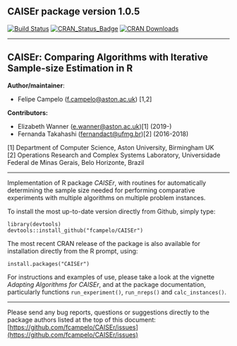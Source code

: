 ## CAISEr package version 1.0.5
[![Build Status](https://api.travis-ci.org/fcampelo/CAISEr.png)](https://travis-ci.org/fcampelo/CAISEr) [![CRAN_Status_Badge](https://www.r-pkg.org/badges/version/CAISEr)](https://CRAN.R-project.org/package=CAISEr)
[![CRAN Downloads](https://cranlogs.r-pkg.org/badges/CAISEr)](https://CRAN.R-project.org/package=CAISEr)

***

## CAISEr: Comparing Algorithms with Iterative Sample-size Estimation in R
**Author/maintainer**:
* Felipe Campelo ([f.campelo@aston.ac.uk](mailto:f.campelo@aston.ac.uk)) [1,2]  

**Contributors:**
- Elizabeth Wanner ([e.wanner@aston.ac.uk](mailto:e.wanner@aston.ac.uk))[1] (2019-)
- Fernanda Takahashi ([fernandact@ufmg.br](mailto:fernandact@ufmg.br))[2] (2016-2018)

[1] Department of Computer Science, Aston University, Birmingham UK  
[2] Operations Research and Complex Systems Laboratory, Universidade Federal de Minas Gerais, Belo Horizonte, Brazil  

***

Implementation of R package _CAISEr_, with routines for automatically 
determining the sample size needed for performing comparative experiments with multiple algorithms on multiple problem instances.

To install the most up-to-date version directly from Github, simply type:

```
library(devtools)
devtools::install_github("fcampelo/CAISEr")
```

The most recent CRAN release of the package is also available for installation directly 
from the R prompt, using:

```
install.packages("CAISEr")
```

For instructions and examples of use, please take a look at the vignette 
_Adapting Algorithms for CAISEr_, and at the package documentation, particularly 
functions `run_experiment()`, `run_nreps()` and `calc_instances()`.

***

Please send any bug reports, questions or suggestions directly to the package 
authors listed at the top of this document: [https://github.com/fcampelo/CAISEr/issues](https://github.com/fcampelo/CAISEr/issues)
